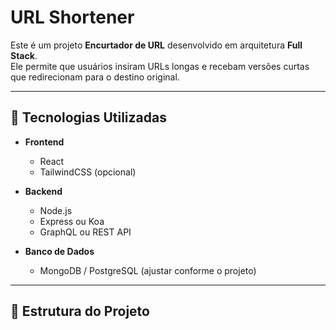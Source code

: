 # URL Shortener

Este é um projeto **Encurtador de URL** desenvolvido em arquitetura **Full Stack**.  
Ele permite que usuários insiram URLs longas e recebam versões curtas que redirecionam para o destino original.

---

## 🚀 Tecnologias Utilizadas

- **Frontend**
  - React
  - TailwindCSS (opcional)
  
- **Backend**
  - Node.js
  - Express ou Koa
  - GraphQL ou REST API

- **Banco de Dados**
  - MongoDB / PostgreSQL (ajustar conforme o projeto)

---

## 📂 Estrutura do Projeto
